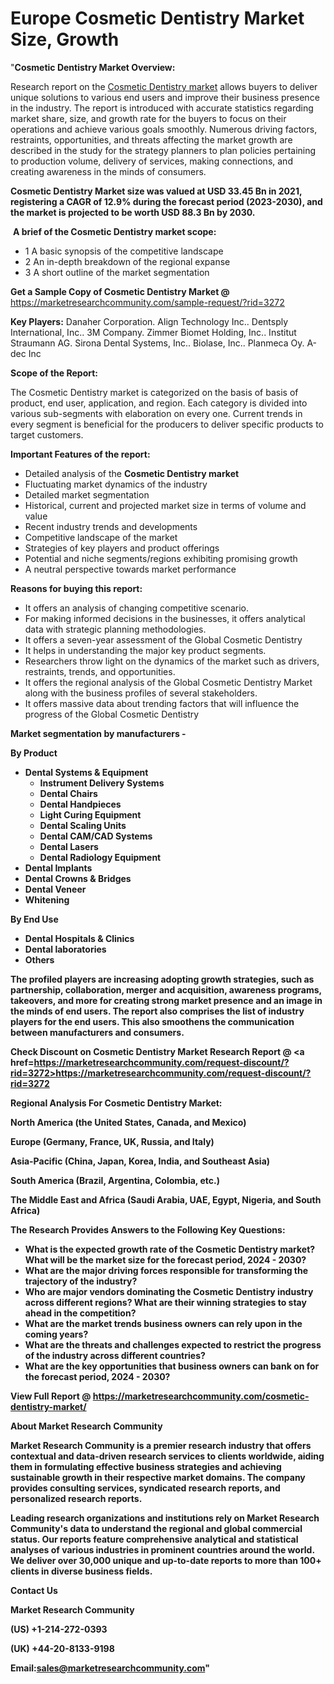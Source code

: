 # Europe Cosmetic Dentistry Market Size, Growth
"<strong>Cosmetic Dentistry Market Overview:</strong>

Research report on the <a href=https://marketresearchcommunity.com/cosmetic-dentistry-market/>Cosmetic Dentistry market</a> allows buyers to deliver unique solutions to various end users and improve their business presence in the industry. The report is introduced with accurate statistics regarding market share, size, and growth rate for the buyers to focus on their operations and achieve various goals smoothly. Numerous driving factors, restraints, opportunities, and threats affecting the market growth are described in the study for the strategy planners to plan policies pertaining to production volume, delivery of services, making connections, and creating awareness in the minds of consumers.

<strong>Cosmetic Dentistry Market size was valued at USD 33.45 Bn in 2021, registering a CAGR of 12.9% during the forecast period (2023-2030), and the market is projected to be worth USD 88.3 Bn by 2030.</strong>

 <Strong>A brief of the Cosmetic Dentistry market scope:</Strong>
<ul>
 <li>1  A basic synopsis of the competitive landscape</li>
 <li>2  An in-depth breakdown of the regional expanse</li>
 <li>3  A short outline of the market segmentation</li>
</ul>
<strong>Get a Sample Copy of Cosmetic Dentistry Market @ </b></strong><a href=https://marketresearchcommunity.com/sample-request/?rid=3272><u>https://marketresearchcommunity.com/sample-request/?rid=3272</u></a>

<strong>Key Players:</strong> 
Danaher Corporation. Align Technology Inc.. Dentsply International, Inc.. 3M Company. Zimmer Biomet Holding, Inc.. Institut Straumann AG. Sirona Dental Systems, Inc.. Biolase, Inc.. Planmeca Oy. A-dec Inc

<strong>Scope of the Report:</strong>

The Cosmetic Dentistry market is categorized on the basis of basis of product, end user, application, and region. Each category is divided into various sub-segments with elaboration on every one. Current trends in every segment is beneficial for the producers to deliver specific products to target customers.

<strong><b>Important Features of the report:</b></strong>
<ul>
  <li>Detailed analysis of the <strong><b>Cosmetic Dentistry </b></strong><strong><b>market</b></strong></li>
  <li>Fluctuating market dynamics of the industry</li>
  <li>Detailed market segmentation</li>
  <li>Historical, current and projected market size in terms of volume and value</li>
  <li>Recent industry trends and developments</li>
  <li>Competitive landscape of the market</li>
  <li>Strategies of key players and product offerings</li>
  <li>Potential and niche segments/regions exhibiting promising growth</li>
  <li>A neutral perspective towards market performance</li>
</ul>
<strong><b>Reasons for buying this report:</b></strong>
<ul>
  <li>It offers an analysis of changing competitive scenario.</li>
  <li>For making informed decisions in the businesses, it offers analytical data with strategic planning methodologies.</li>
  <li>It offers a seven-year assessment of the Global Cosmetic Dentistry</li>
  <li>It helps in understanding the major key product segments.</li>
  <li>Researchers throw light on the dynamics of the market such as drivers, restraints, trends, and opportunities.</li>
  <li>It offers the regional analysis of the Global Cosmetic Dentistry Market along with the business profiles of several stakeholders.</li>
  <li>It offers massive data about trending factors that will influence the progress of the Global Cosmetic Dentistry</li>
</ul>

<strong>Market segmentation by manufacturers -</strong>


<strong><strong>By Product </strong></h4>
<ul>
 	<li>Dental Systems &amp; Equipment
<ul>
 	<li>Instrument Delivery Systems</li>
 	<li>Dental Chairs</li>
 	<li>Dental Handpieces</li>
 	<li>Light Curing Equipment</li>
 	<li>Dental Scaling Units</li>
 	<li>Dental CAM/CAD Systems</li>
 	<li>Dental Lasers</li>
 	<li>Dental Radiology Equipment</li>
</ul>
</li>
 	<li>Dental Implants</li>
 	<li>Dental Crowns &amp; Bridges</li>
 	<li>Dental Veneer</li>
 	<li>Whitening</li>
</ul>
<strong><strong>By End Use</strong></h4>
<ul>
 	<li>Dental Hospitals &amp; Clinics</li>
 	<li>Dental laboratories</li>
 	<li>Others</li>
</ul>

The profiled players are increasing adopting growth strategies, such as partnership, collaboration, merger and acquisition, awareness programs, takeovers, and more for creating strong market presence and an image in the minds of end users. The report also comprises the list of industry players for the end users. This also smoothens the communication between manufacturers and consumers.

<strong><b>Check Discount on Cosmetic Dentistry Market Research Report @ </b></strong><a href=https://marketresearchcommunity.com/request-discount/?rid=3272><u>https://marketresearchcommunity.com/request-discount/?rid=3272</u></a>

<strong>Regional Analysis For Cosmetic Dentistry Market:</strong>

<strong>North America</strong> (the United States, Canada, and Mexico)

<strong>Europe</strong> (Germany, France, UK, Russia, and Italy)

<strong>Asia-Pacific</strong> (China, Japan, Korea, India, and Southeast Asia)

<strong>South America</strong> (Brazil, Argentina, Colombia, etc.)

<strong>The Middle East and Africa</strong> (Saudi Arabia, UAE, Egypt, Nigeria, and South Africa)

<strong>The Research Provides Answers to the Following Key Questions:</strong>
<ul>
 	<li>What is the expected growth rate of the Cosmetic Dentistry market? What will be the market size for the forecast period, 2024 - 2030?</li>
 	<li>What are the major driving forces responsible for transforming the trajectory of the industry?</li>
 	<li>Who are major vendors dominating the Cosmetic Dentistry industry across different regions? What are their winning strategies to stay ahead in the competition?</li>
 	<li>What are the market trends business owners can rely upon in the coming years?</li>
 	<li>What are the threats and challenges expected to restrict the progress of the industry across different countries?</li>
 	<li>What are the key opportunities that business owners can bank on for the forecast period, 2024 - 2030?</li>
</ul>

<strong>View Full Report @</strong> <a href=https://marketresearchcommunity.com/cosmetic-dentistry-market/>https://marketresearchcommunity.com/cosmetic-dentistry-market/</a>

<strong>About Market Research Community</strong>

Market Research Community is a premier research industry that offers contextual and data-driven research services to clients worldwide, aiding them in formulating effective business strategies and achieving sustainable growth in their respective market domains. The company provides consulting services, syndicated research reports, and personalized research reports.

Leading research organizations and institutions rely on Market Research Community's data to understand the regional and global commercial status. Our reports feature comprehensive analytical and statistical analyses of various industries in prominent countries around the world. We deliver over 30,000 unique and up-to-date reports to more than 100+ clients in diverse business fields.

<strong>Contact Us</strong>

<strong>Market Research Community</strong>

(US) +1-214-272-0393

(UK) +44-20-8133-9198

<strong>Email:</strong>sales@marketresearchcommunity.com"
